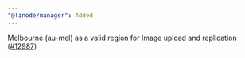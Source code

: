 ```yaml
---
"@linode/manager": Added
---
```


Melbourne (au-mel) as a valid region for Image upload and replication ([#12987](https://github.com/linode/manager/pull/12987))
